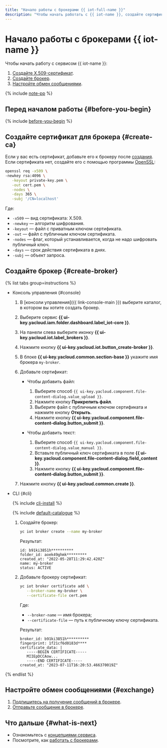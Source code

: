 ```yaml
---
title: "Начало работы с брокерами {{ iot-full-name }}"
description: "Чтобы начать работать с {{ iot-name }}, создайте сертификат X.509 и брокер. Затем настройте обмен сообщениями."
---
```


# Начало работы с брокерами {{ iot-name }}

Чтобы начать работу с сервисом {{ iot-name }}:

1. [Создайте X.509-сертификат](#create-ca).
1. [Создайте брокер](#create-broker).
1. [Настройте обмен сообщениями](#exchange).

{% include [note-pp](../_includes/iot-core/note-pp.md) %}

## Перед началом работы {#before-you-begin}

{% include [before-you-begin](../_tutorials/_tutorials_includes/before-you-begin.md) %}

## Создайте сертификат для брокера {#create-ca}

Если у вас есть сертификат, добавьте его к брокеру после [создания](#create-broker). Если сертификата нет, создайте его с помощью программы [OpenSSL](https://www.openssl.org):

   ```bash
   openssl req -x509 \
   -newkey rsa:4096 \
      -keyout private-key.pem \
      -out cert.pem \
      -nodes \
      -days 365 \
      -subj '/CN=localhost'
   ```

   Где:

   * `-x509` — вид сертификата: X.509.
   * `-newkey` — алгоритм шифрования.
   * `-keyout` — файл с приватным ключом сертификата.
   * `-out` — файл с публичным ключом сертификата.
   * `-nodes` — флаг, который устанавливается, когда не надо шифровать публичный ключ.
   * `-days` — срок действия сертификата в днях.
   * `-subj` — объект запроса.

## Создайте брокер {#create-broker}

{% list tabs group=instructions %}

- Консоль управления {#console}

   1. В [консоли управления]({{ link-console-main }}) выберите каталог, в котором вы хотите создать брокер.
   1. Выберите сервис **{{ ui-key.yacloud.iam.folder.dashboard.label_iot-core }}**.
   1. На панели слева выберите иконку **{{ ui-key.yacloud.iot.label_brokers }}**.
   1. Нажмите кнопку **{{ ui-key.yacloud.iot.button_create-broker }}**.
   1. В блоке **{{ ui-key.yacloud.common.section-base }}** укажите имя брокера `my-broker`.
   1. Добавьте сертификат:

      * Чтобы добавить файл:

         1. Выберите способ `{{ ui-key.yacloud.component.file-content-dialog.value_upload }}`.
         1. Нажмите кнопку **Прикрепить файл**.
         1. Выберите файл с публичным ключом сертификата и нажмите кнопку **Открыть**.
         1. Нажмите кнопку **{{ ui-key.yacloud.component.file-content-dialog.button_submit }}**.

      * Чтобы добавить текст:

         1. Выберите способ `{{ ui-key.yacloud.component.file-content-dialog.value_manual }}`.
         1. Вставьте публичный ключ сертификата в поле **{{ ui-key.yacloud.component.file-content-dialog.field_content }}**.
         1. Нажмите кнопку **{{ ui-key.yacloud.component.file-content-dialog.button_submit }}**.

   1. Нажмите кнопку **{{ ui-key.yacloud.common.create }}**.

- CLI {#cli}

   {% include [cli-install](../_includes/cli-install.md) %}

   {% include [default-catalogue](../_includes/default-catalogue.md) %}

   1. Создайте брокер:

      ```bash
      yc iot broker create --name my-broker
      ```

      Результат:

      ```text
      id: b91ki3851h**********
      folder_id: aoek49ghmk*********
      created_at: "2022-05-28T11:29:42.420Z"
      name: my-broker
      status: ACTIVE
      ```

   1. Добавьте брокеру сертификат:

      ```bash
      yc iot broker certificate add \
         --broker-name my-broker \
         --certificate-file cert.pem
      ```

      Где:

      * `--broker-name` — имя брокера;
      * `--certificate-file` — путь к публичному ключу сертификата.

      Результат:

      ```text
      broker_id: b91ki3851h**********
      fingerprint: 1f21cf6d0183d****
      certificate_data: |
         -----BEGIN CERTIFICATE-----
         MIIEpDCCAow...
         -----END CERTIFICATE-----
      created_at: "2023-07-11T16:20:53.466370019Z"
      ```

{% endlist %}

## Настройте обмен сообщениями {#exchange}

1. [Подпишитесь на получение сообщений в брокере](operations/subscribe.md#broker).
1. [Отправьте сообщение в брокере](operations/publish.md#broker).

## Что дальше {#what-is-next}

* Ознакомьтесь с [концепциями сервиса](concepts/index.md).
* Посмотрите, как [работать с брокерами](operations/index.md#broker).
